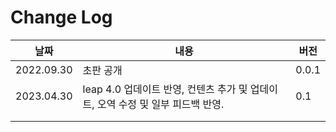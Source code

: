 # Change Log

| 날짜         | 내용                                                  | 버전    |
| ---------- | --------------------------------------------------- | ----- |
| 2022.09.30 | 초판 공개                                               | 0.0.1 |
| 2023.04.30 | leap 4.0 업데이트 반영, 컨텐츠 추가 및 업데이트, 오역 수정 및 일부 피드백 반영. | 0.1   |
|            |                                                     |       |
|            |                                                     |       |
